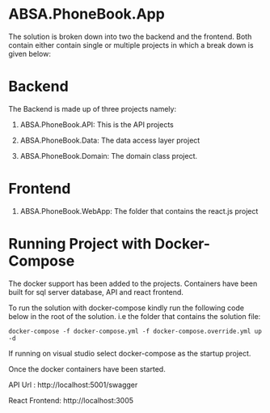 # ABSA.PhoneBook.App

The solution is broken down into two the backend and the frontend. Both contain either contain single or multiple projects in which a break down is given below:

# Backend

The Backend is made up of three projects namely:

1. ABSA.PhoneBook.API:  This is the API projects

2. ABSA.PhoneBook.Data: The data access layer project

3. ABSA.PhoneBook.Domain: The domain class project.

# Frontend

1. ABSA.PhoneBook.WebApp: The folder that contains the react.js project 

# Running Project with Docker-Compose

The docker support has been added to the projects. Containers have been built for sql server database, API and react frontend.

To run the solution with docker-compose kindly run the following code below in the root of the solution. i.e the folder that contains the solution file:

```
docker-compose -f docker-compose.yml -f docker-compose.override.yml up -d

```
If running on visual studio select docker-compose as the startup project.

Once the docker containers have been started.

API Url : http://localhost:5001/swagger

React Frontend: http://localhost:3005


